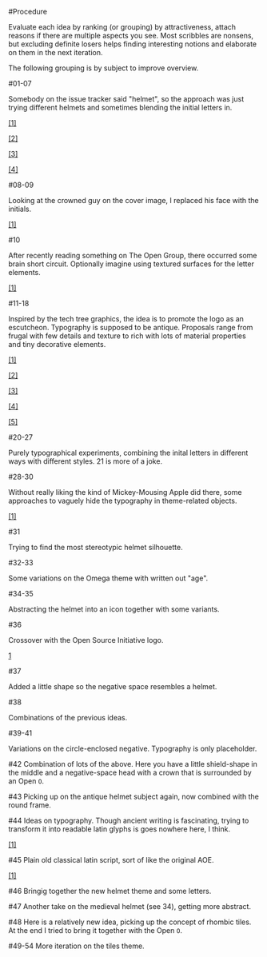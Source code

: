 #Procedure

Evaluate each idea by ranking (or grouping) by attractiveness, attach reasons if there are multiple aspects you see. Most scribbles are nonsens, but excluding definite losers helps finding interesting notions and elaborate on them in the next iteration.

The following grouping is by subject to improve overview.

#01-07

Somebody on the issue tracker said "helmet", so the approach was just trying different helmets and sometimes blending the initial letters in.

[[1]](http://fc02.deviantart.net/fs70/f/2011/126/7/c/age_of_empires_1_icon_by_hori873-d3fpssn.png)

[[2]](http://www.valiantarms.com/medieval-armor-images/imperial-roman-helmet-8112.jpg)

[[3]](https://1.bp.blogspot.com/-6Li5eA3ZTsM/UILX9uREaiI/AAAAAAAAALw/xLfxd-BQHWc/s1600/helmet.jpg)

[[4]](https://upload.wikimedia.org/wikipedia/commons/thumb/3/3e/Helmet_typ_Weissenau_01.jpg/200px-Helmet_typ_Weissenau_01.jpg)


#08-09

Looking at the crowned guy on the cover image, I replaced his face with the initials.

[[1]](http://fc00.deviantart.net/fs70/f/2013/043/3/3/age_of_empires_ii___icon_by_blagoicons-d5upol1.png)

#10

After recently reading something on The Open Group, there occurred some brain short circuit. Optionally imagine using textured surfaces for the letter elements.

[[1]](http://www.energistics.org/Assets/11650theopengroup.jpg)

#11-18

Inspired by the tech tree graphics, the idea is to promote the logo as an escutcheon. Typography is supposed to be antique. Proposals range from frugal with few details and texture to rich with lots of material properties and tiny decorative elements.

[[1]](https://www.mobygames.com/images/shots/l/17039-age-of-empires-ii-the-age-of-kings-windows-screenshot-the-technology.jpg)

[[2]](https://duckduckgo.com/?q=heraldry&iax=1&ia=images)

[[3]](https://1.bp.blogspot.com/-3hKBbhDkkMk/ULa1iGGUEoI/AAAAAAAAAI0/WxaCl9J2VQ4/s1600/alpha_omega.gif)

[[4]](http://toyznthehood.com/wp-content/uploads/2012/11/alpha_omega.jpg)

[[5]](http://www.taubenschlag.de/cms_pics/alpha-omega-01.gif)


#20-27

Purely typographical experiments, combining the inital letters in different ways with different styles. 21 is more of a joke.

#28-30

Without really liking the kind of Mickey-Mousing Apple did there, some approaches to vaguely hide the typography in theme-related objects.

[[1]](https://images.duckduckgo.com/iu/?u=http%3A%2F%2Ffiles.softicons.com%2Fdownload%2Fapplication-icons%2Fmac-style-applications-icons-by-c55inator%2Fpng%2F512%2FApplications.png&f=1)

#31

Trying to find the most stereotypic helmet silhouette.

#32-33

Some variations on the Omega theme with written out "age".

#34-35

Abstracting the helmet into an icon together with some variants.

#36

Crossover with the Open Source Initiative logo.

[1](https://upload.wikimedia.org/wikipedia/commons/thumb/4/42/Opensource.svg/220px-Opensource.svg.png)

#37

Added a little shape so the negative space resembles a helmet.

#38

Combinations of the previous ideas.

#39-41

Variations on the circle-enclosed negative. Typography is only placeholder.

#42
Combination of lots of the above. Here you have a little shield-shape in the middle and a negative-space head with a crown that is surrounded by an Open `O`.

#43
Picking up on the antique helmet subject again, now combined with the round frame.

#44
Ideas on typography. Though ancient writing is fascinating, trying to transform it into readable latin glyphs is goes nowhere here, I think.

[[1]](https://en.wikipedia.org/wiki/Old_Italic_script)

#45
Plain old classical latin script, sort of like the original AOE.

[[1]](https://upload.wikimedia.org/wikipedia/commons/3/3e/Inscription_displaying_apices_%28from_the_shrine_of_the_Augustales_at_Herculaneum%29.jpg)

#46
Bringig together the new helmet theme and some letters.

#47
Another take on the medieval helmet (see 34), getting more abstract.

#48
Here is a relatively new idea, picking up the concept of rhombic tiles. At the end I tried to bring it together with the Open `O`.

#49-54
More iteration on the tiles theme.